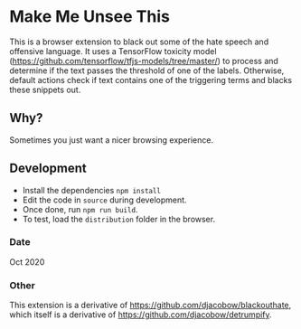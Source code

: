 # Make Me Unsee This

This is a browser extension to black out some of the hate speech and offensive language. It uses a TensorFlow toxicity model (https://github.com/tensorflow/tfjs-models/tree/master/) to process and determine if the text passes the threshold of one of the labels. Otherwise, default actions check if text contains one of the triggering terms and blacks these snippets out.

## Why?

Sometimes you just want a nicer browsing experience.

## Development
- Install the dependencies
`npm install`
- Edit the code in `source` during development.
- Once done, run
  `npm run build`.
- To test, load the `distribution` folder in the browser.

### Date

Oct 2020

### Other

This extension is a derivative of https://github.com/djacobow/blackouthate, which itself is a derivative of https://github.com/djacobow/detrumpify.

